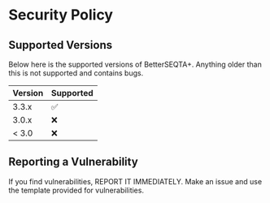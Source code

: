 # Security Policy

## Supported Versions

Below here is the supported versions of BetterSEQTA+. Anything older than this is not supported and contains bugs.

| Version | Supported          |
| ------- | ------------------ |
| 3.3.x   | :white_check_mark: |
| 3.0.x   | :x:                |
| < 3.0   | :x:                |

## Reporting a Vulnerability

If you find vulnerabilities, REPORT IT IMMEDIATELY. Make an issue and use the template provided for vulnerabilities.
